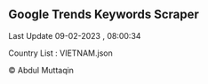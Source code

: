

## Google Trends Keywords Scraper 
 
Last Update 09-02-2023 , 08:00:34

Country List :
VIETNAM.json



© Abdul Muttaqin 
